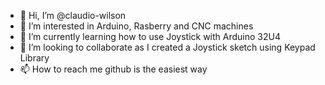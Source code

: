 - 👋 Hi, I’m @claudio-wilson
- 👀 I’m interested in Arduino, Rasberry and CNC machines
- 🌱 I’m currently learning how to use Joystick with Arduino 32U4
- 💞️ I’m looking to collaborate as I created a Joystick sketch using Keypad Library
- 📫 How to reach me github is the easiest way

<!---
claudio-wilson/claudio-wilson is a ✨ special ✨ repository because its `README.md` (this file) appears on your GitHub profile.
You can click the Preview link to take a look at your changes.
--->
